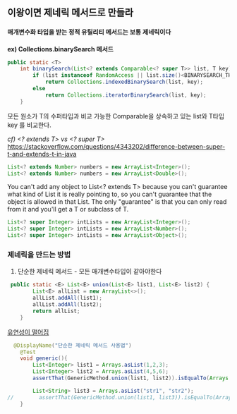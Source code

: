 ## 이왕이면 제네릭 메서드로 만들라


#### 매개변수화 타입을 받는 정적 유틸리티 메서드는 보통 제네릭이다

**ex) Collections.binarySearch 메서드**
```java
public static <T>
    int binarySearch(List<? extends Comparable<? super T>> list, T key) {
        if (list instanceof RandomAccess || list.size()<BINARYSEARCH_THRESHOLD)
            return Collections.indexedBinarySearch(list, key);
        else
            return Collections.iteratorBinarySearch(list, key);
    }
```

모든 원소가 T의 수퍼타입과 비교 가능한 Comparable을 상속하고 있는 list와 T타입 key 를 비교한다.




*cf) <? extends T> vs <? super T>*
https://stackoverflow.com/questions/4343202/difference-between-super-t-and-extends-t-in-java


```java
List<? extends Number> numbers = new ArrayList<Integer>();
List<? extends Number> numbers = new ArrayList<Double>();
```
You can't add any object to List<? extends T> because you can't guarantee what kind of List it is really pointing to, so you can't guarantee that the object is allowed in that List. The only "guarantee" is that you can only read from it and you'll get a T or subclass of T.

```java
List<? super Integer> intLists = new ArrayList<Integer>();
List<? super Integer> intLists = new ArrayList<Number>();
List<? super Integer> intLists = new ArrayList<Object>();
```


### 제네릭을 만드는 방법


1. 단순한 제네릭 메서드 - 모든 매개변수타입이 같아야한다
```java
 public static <E> List<E> union(List<E> list1, List<E> list2) {
        List<E> allList = new ArrayList<>();
        allList.addAll(list1);
        allList.addAll(list2);
        return allList;
    }
```
<u>유연성이 떨어짐</u>
```java
  @DisplayName("단순한 제네릭 메서드 사용법")
    @Test
    void generic(){
        List<Integer> list1 = Arrays.asList(1,2,3);
        List<Integer> list2 = Arrays.asList(4,5,6);
        assertThat(GenericMethod.union(list1, list2)).isEqualTo(Arrays.asList(1,2,3,4,5,6));

        List<String> list3 = Arrays.asList("str1", "str2");
//        assertThat(GenericMethod.union(list1, list3)).isEqualTo(Arrays.asList(1,2,3,4,5,6)); compileError
    }
```

